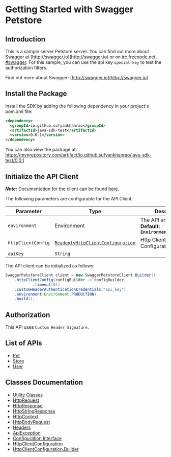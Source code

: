 
# Getting Started with Swagger Petstore

## Introduction

This is a sample server Petstore server.  You can find out more about Swagger at [http://swagger.io](http://swagger.io) or on [irc.freenode.net, #swagger](http://swagger.io/irc/).  For this sample, you can use the api key `special-key` to test the authorization filters.

Find out more about Swagger: [http://swagger.io](http://swagger.io)

## Install the Package

Install the SDK by adding the following dependency in your project's pom.xml file:

```xml
<dependency>
  <groupId>io.github.sufyankhanrao</groupId>
  <artifactId>java-sdk-test</artifactId>
  <version>0.0.1</version>
</dependency>
```

You can also view the package at:
https://mvnrepository.com/artifact/io.github.sufyankhanrao/java-sdk-test/0.0.1

## Initialize the API Client

**_Note:_** Documentation for the client can be found [here.](https://www.github.com/zubariya/PracticeCodes/tree/0.0.1/doc/client.md)

The following parameters are configurable for the API Client:

| Parameter | Type | Description |
|  --- | --- | --- |
| `environment` | Environment | The API environment. <br> **Default: `Environment.PRODUCTION`** |
| `httpClientConfig` | [`ReadonlyHttpClientConfiguration`](https://www.github.com/zubariya/PracticeCodes/tree/0.0.1/doc/http-client-configuration.md) | Http Client Configuration instance. |
| `apiKey` | `String` |  |

The API client can be initialized as follows:

```java
SwaggerPetstoreClient client = new SwaggerPetstoreClient.Builder()
    .httpClientConfig(configBuilder -> configBuilder
            .timeout(0))
    .customHeaderAuthenticationCredentials("api_key")
    .environment(Environment.PRODUCTION)
    .build();
```

## Authorization

This API uses `Custom Header Signature`.

## List of APIs

* [Pet](https://www.github.com/zubariya/PracticeCodes/tree/0.0.1/doc/controllers/pet.md)
* [Store](https://www.github.com/zubariya/PracticeCodes/tree/0.0.1/doc/controllers/store.md)
* [User](https://www.github.com/zubariya/PracticeCodes/tree/0.0.1/doc/controllers/user.md)

## Classes Documentation

* [Utility Classes](https://www.github.com/zubariya/PracticeCodes/tree/0.0.1/doc/utility-classes.md)
* [HttpRequest](https://www.github.com/zubariya/PracticeCodes/tree/0.0.1/doc/http-request.md)
* [HttpResponse](https://www.github.com/zubariya/PracticeCodes/tree/0.0.1/doc/http-response.md)
* [HttpStringResponse](https://www.github.com/zubariya/PracticeCodes/tree/0.0.1/doc/http-string-response.md)
* [HttpContext](https://www.github.com/zubariya/PracticeCodes/tree/0.0.1/doc/http-context.md)
* [HttpBodyRequest](https://www.github.com/zubariya/PracticeCodes/tree/0.0.1/doc/http-body-request.md)
* [Headers](https://www.github.com/zubariya/PracticeCodes/tree/0.0.1/doc/headers.md)
* [ApiException](https://www.github.com/zubariya/PracticeCodes/tree/0.0.1/doc/api-exception.md)
* [Configuration Interface](https://www.github.com/zubariya/PracticeCodes/tree/0.0.1/doc/configuration-interface.md)
* [HttpClientConfiguration](https://www.github.com/zubariya/PracticeCodes/tree/0.0.1/doc/http-client-configuration.md)
* [HttpClientConfiguration.Builder](https://www.github.com/zubariya/PracticeCodes/tree/0.0.1/doc/http-client-configuration-builder.md)

